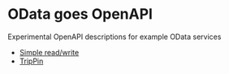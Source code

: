 # OData goes OpenAPI

Experimental OpenAPI descriptions for example OData services 

 - [Simple read/write](http://petstore.swagger.io/?url=https://raw.githubusercontent.com/ralfhandl/odata/master/example.openapi.json)
 - [TripPin](http://petstore.swagger.io/?url=https://raw.githubusercontent.com/ralfhandl/odata/master/TripPin.openapi.json)
